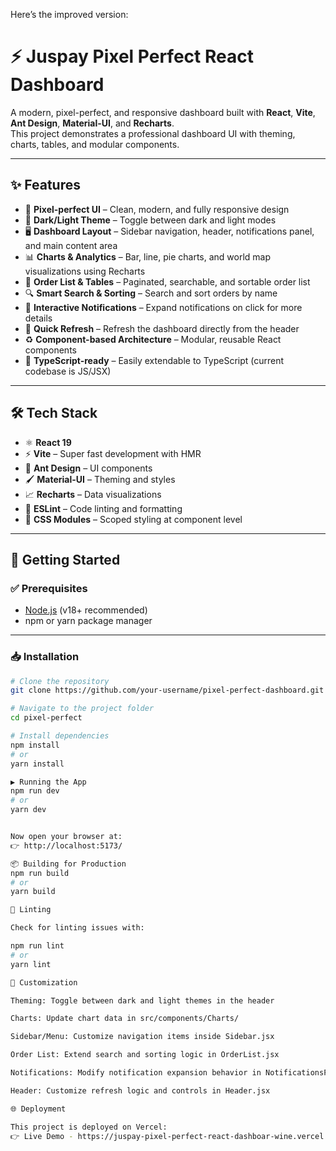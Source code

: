 Here’s the improved version:

# ⚡ Juspay Pixel Perfect React Dashboard

A modern, pixel-perfect, and responsive dashboard built with **React**, **Vite**, **Ant Design**, **Material-UI**, and **Recharts**.  
This project demonstrates a professional dashboard UI with theming, charts, tables, and modular components.

---

## ✨ Features

- 🎨 **Pixel-perfect UI** – Clean, modern, and fully responsive design  
- 🌙 **Dark/Light Theme** – Toggle between dark and light modes  
- 🖥️ **Dashboard Layout** – Sidebar navigation, header, notifications panel, and main content area  
- 📊 **Charts & Analytics** – Bar, line, pie charts, and world map visualizations using Recharts  
- 📑 **Order List & Tables** – Paginated, searchable, and sortable order list  
- 🔍 **Smart Search & Sorting** – Search and sort orders by name  
- 🔔 **Interactive Notifications** – Expand notifications on click for more details  
- 🔄 **Quick Refresh** – Refresh the dashboard directly from the header  
- ♻️ **Component-based Architecture** – Modular, reusable React components  
- 📘 **TypeScript-ready** – Easily extendable to TypeScript (current codebase is JS/JSX)  

---

## 🛠️ Tech Stack

- ⚛️ **React 19**  
- ⚡ **Vite** – Super fast development with HMR  
- 🎨 **Ant Design** – UI components  
- 🖌️ **Material-UI** – Theming and styles  
- 📈 **Recharts** – Data visualizations  
- 🧹 **ESLint** – Code linting and formatting  
- 🎯 **CSS Modules** – Scoped styling at component level  



---

## 🚀 Getting Started

### ✅ Prerequisites
- [Node.js](https://nodejs.org/) (v18+ recommended)  
- npm or yarn package manager  

---

### 📥 Installation

```bash
# Clone the repository
git clone https://github.com/your-username/pixel-perfect-dashboard.git

# Navigate to the project folder
cd pixel-perfect

# Install dependencies
npm install
# or
yarn install

▶️ Running the App
npm run dev
# or
yarn dev


Now open your browser at:
👉 http://localhost:5173/

📦 Building for Production
npm run build
# or
yarn build

🧹 Linting

Check for linting issues with:

npm run lint
# or
yarn lint

🎨 Customization

Theming: Toggle between dark and light themes in the header

Charts: Update chart data in src/components/Charts/

Sidebar/Menu: Customize navigation items inside Sidebar.jsx

Order List: Extend search and sorting logic in OrderList.jsx

Notifications: Modify notification expansion behavior in NotificationsPanel.jsx

Header: Customize refresh logic and controls in Header.jsx

🌐 Deployment

This project is deployed on Vercel:
👉 Live Demo - https://juspay-pixel-perfect-react-dashboar-wine.vercel.app/
